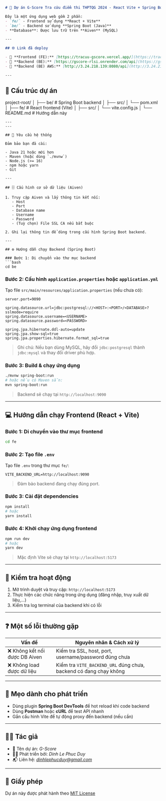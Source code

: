 ```markdown
# 🚀 Dự án G-Score Tra cứu điểm thi THPTQG 2024 - React Vite + Spring Boot + Aiven

Đây là một ứng dụng web gồm 2 phần:
- `fe/` - Frontend sử dụng **React + Vite**
- `be/` - Backend sử dụng **Spring Boot (Java)**
- **Database**: Được lưu trữ trên **Aiven** (MySQL)

---

## 🌐 Link đã deploy

- 🔗 **Frontend (FE):** [https://tracuu-gscore.vercel.app/](https://tracuu-gscore.vercel.app/)
- 🔗 **Backend (BE):** [https://gscore-rlsi.onrender.com/api](https://gscore-rlsi.onrender.com/api)
- 🔗 **Backend (BE) AWS:** [http://3.24.218.139:8080/api](http://3.24.218.139:8080/api) - Dùng để chạy với HTTP

---
```
## 📁 Cấu trúc dự án
project-root/
│
├── be/             # Spring Boot backend
│   ├── src/
│   └── pom.xml
│
├── fe/             # React frontend (Vite)
│   ├── src/
│   └── vite.config.js
│
└── README.md       # Hướng dẫn này

```
---
---

## 🧰 Yêu cầu hệ thống

Đảm bảo bạn đã cài:

- Java 21 hoặc mới hơn
- Maven (hoặc dùng `./mvnw`)
- Node.js (>= 16)
- npm hoặc yarn
- Git

---

## 🗄️ Cấu hình cơ sở dữ liệu (Aiven)

1. Truy cập Aiven và lấy thông tin kết nối:
   - Host
   - Port
   - Database name
   - Username
   - Password
   - (Tuỳ chọn) File SSL CA nếu bắt buộc

2. Ghi lại thông tin để dùng trong cấu hình Spring Boot backend.

---

## ⚙️ Hướng dẫn chạy Backend (Spring Boot)

### Bước 1: Di chuyển vào thư mục backend
```bash
cd be
````

### Bước 2: Cấu hình `application.properties` hoặc `application.yml`

Tạo file `src/main/resources/application.properties` (nếu chưa có):

```properties
server.port=9090

spring.datasource.url=jdbc:postgresql://<HOST>:<PORT>/<DATABASE>?sslmode=require
spring.datasource.username=<USERNAME>
spring.datasource.password=<PASSWORD>

spring.jpa.hibernate.ddl-auto=update
spring.jpa.show-sql=true
spring.jpa.properties.hibernate.format_sql=true
```

> Ghi chú: Nếu bạn dùng MySQL, hãy đổi `jdbc:postgresql` thành `jdbc:mysql` và thay đổi driver phù hợp.

### Bước 3: Build & chạy ứng dụng

```bash
./mvnw spring-boot:run
# hoặc nếu có Maven sẵn:
mvn spring-boot:run
```

> Backend sẽ chạy tại `http://localhost:9090`

---

## 💻 Hướng dẫn chạy Frontend (React + Vite)

### Bước 1: Di chuyển vào thư mục frontend

```bash
cd fe
```

### Bước 2: Tạo file `.env`

Tạo file `.env` trong thư mục `fe/`:

```env
VITE_BACKEND_URL=http://localhost:9090
```

> Đảm bảo backend đang chạy đúng port.

### Bước 3: Cài đặt dependencies

```bash
npm install
# hoặc
yarn install
```

### Bước 4: Khởi chạy ứng dụng frontend

```bash
npm run dev
# hoặc
yarn dev
```

> Mặc định Vite sẽ chạy tại `http://localhost:5173`

---

## 🧪 Kiểm tra hoạt động

1. Mở trình duyệt và truy cập: `http://localhost:5173`
2. Thực hiện các chức năng trong ứng dụng (đăng nhập, truy xuất dữ liệu,...)
3. Kiểm tra log terminal của backend khi có lỗi

---

## ❓ Một số lỗi thường gặp

| Vấn đề                        | Nguyên nhân & Cách xử lý                                        |
| ----------------------------- | --------------------------------------------------------------- |
| ❌ Không kết nối được DB Aiven | Kiểm tra SSL, host, port, username/password đúng chưa           |
| ❌ Không load được dữ liệu     | Kiểm tra `VITE_BACKEND_URL` đúng chưa, backend có đang chạy không   |

---

## 📌 Mẹo dành cho phát triển

* Dùng plugin **Spring Boot DevTools** để hot reload khi code backend
* Dùng **Postman** hoặc **cURL** để test API nhanh
* Gắn cấu hình Vite để tự động proxy đến backend (nếu cần)

---

## 👨‍💻 Tác giả

* 💼 Tên dự án: *G-Score*
* 👨‍💻 Phát triển bởi: *Dinh Le Phuc Duy*
* 📬 Liên hệ: *[dinhlephucduy@gmail.com](mailto:dinhlephucduy@gmail.com)*

---

## 📄 Giấy phép

Dự án này được phát hành theo [MIT License](LICENSE)

```
